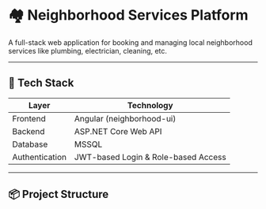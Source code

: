 # 🏘️ Neighborhood Services Platform

A full-stack web application for booking and managing local neighborhood services like plumbing, electrician, cleaning, etc.

---

## 🧱 Tech Stack

| Layer        | Technology                     |
|--------------|--------------------------------|
| Frontend     | Angular (neighborhood-ui)      |
| Backend      | ASP.NET Core Web API           |
| Database     | MSSQL                          |
| Authentication | JWT-based Login & Role-based Access |

---

## 📦 Project Structure
